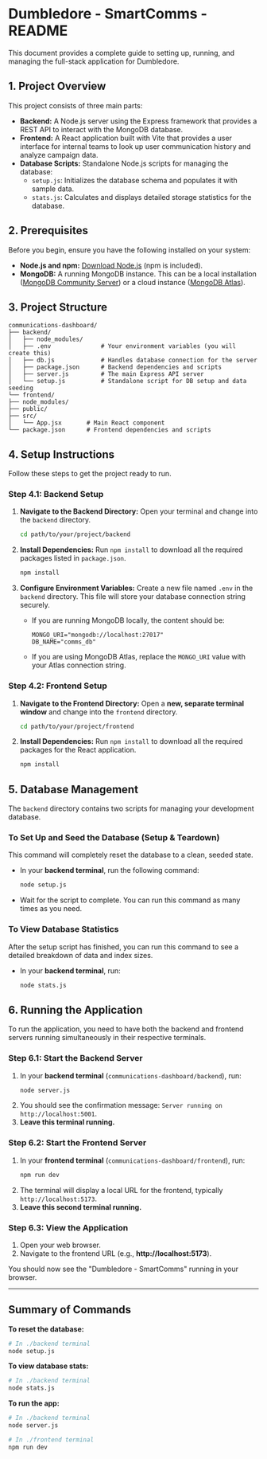 # Dumbledore - SmartComms - README

This document provides a complete guide to setting up, running, and managing the full-stack application for Dumbledore.

## 1. Project Overview

This project consists of three main parts:
* **Backend:** A Node.js server using the Express framework that provides a REST API to interact with the MongoDB database.
* **Frontend:** A React application built with Vite that provides a user interface for internal teams to look up user communication history and analyze campaign data.
* **Database Scripts:** Standalone Node.js scripts for managing the database:
    * `setup.js`: Initializes the database schema and populates it with sample data.
    * `stats.js`: Calculates and displays detailed storage statistics for the database.

## 2. Prerequisites

Before you begin, ensure you have the following installed on your system:
* **Node.js and npm:** [Download Node.js](https://nodejs.org/) (npm is included).
* **MongoDB:** A running MongoDB instance. This can be a local installation ([MongoDB Community Server](https://www.mongodb.com/try/download/community)) or a cloud instance ([MongoDB Atlas](https://www.mongodb.com/cloud/atlas/register)).

## 3. Project Structure
```
communications-dashboard/
├── backend/
│   ├── node_modules/
│   ├── .env              # Your environment variables (you will create this)
│   ├── db.js             # Handles database connection for the server
│   ├── package.json      # Backend dependencies and scripts
│   ├── server.js         # The main Express API server
│   └── setup.js          # Standalone script for DB setup and data seeding
└── frontend/
├── node_modules/
├── public/
├── src/
│   └── App.jsx       # Main React component
└── package.json      # Frontend dependencies and scripts
```

## 4. Setup Instructions

Follow these steps to get the project ready to run.

### Step 4.1: Backend Setup

1.  **Navigate to the Backend Directory:**
    Open your terminal and change into the `backend` directory.
    ```bash
    cd path/to/your/project/backend
    ```

2.  **Install Dependencies:**
    Run `npm install` to download all the required packages listed in `package.json`.
    ```bash
    npm install
    ```

3.  **Configure Environment Variables:**
    Create a new file named `.env` in the `backend` directory. This file will store your database connection string securely.
    * If you are running MongoDB locally, the content should be:
        ```
        MONGO_URI="mongodb://localhost:27017"
        DB_NAME="comms_db"
        ```
    * If you are using MongoDB Atlas, replace the `MONGO_URI` value with your Atlas connection string.

### Step 4.2: Frontend Setup

1.  **Navigate to the Frontend Directory:**
    Open a **new, separate terminal window** and change into the `frontend` directory.
    ```bash
    cd path/to/your/project/frontend
    ```

2.  **Install Dependencies:**
    Run `npm install` to download all the required packages for the React application.
    ```bash
    npm install
    ```

## 5. Database Management

The `backend` directory contains two scripts for managing your development database.

### To Set Up and Seed the Database (Setup & Teardown)

This command will completely reset the database to a clean, seeded state.

* In your **backend terminal**, run the following command:
    ```bash
    node setup.js
    ```
* Wait for the script to complete. You can run this command as many times as you need.

### To View Database Statistics

After the setup script has finished, you can run this command to see a detailed breakdown of data and index sizes.

* In your **backend terminal**, run:
    ```bash
    node stats.js
    ```

## 6. Running the Application

To run the application, you need to have both the backend and frontend servers running simultaneously in their respective terminals.

### Step 6.1: Start the Backend Server

1.  In your **backend terminal** (`communications-dashboard/backend`), run:
    ```bash
    node server.js
    ```
2.  You should see the confirmation message: `Server running on http://localhost:5001`.
3.  **Leave this terminal running.**

### Step 6.2: Start the Frontend Server

1.  In your **frontend terminal** (`communications-dashboard/frontend`), run:
    ```bash
    npm run dev
    ```
2.  The terminal will display a local URL for the frontend, typically `http://localhost:5173`.
3.  **Leave this second terminal running.**

### Step 6.3: View the Application

1.  Open your web browser.
2.  Navigate to the frontend URL (e.g., **http://localhost:5173**).

You should now see the "Dumbledore - SmartComms" running in your browser.

---
## Summary of Commands

**To reset the database:**
```bash
# In ./backend terminal
node setup.js
```

**To view database stats:**
```bash
# In ./backend terminal
node stats.js
```

**To run the app:**
```bash
# In ./backend terminal
node server.js

# In ./frontend terminal
npm run dev
```